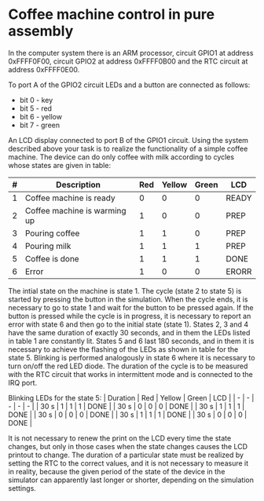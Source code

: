 # Coffee machine control in pure assembly
In the computer system there is an ARM processor,
circuit GPIO1 at address 0xFFFF0F00,
circuit GPIO2 at address 0xFFFF0B00
and the RTC circuit at address 0xFFFF0E00.

To port A of the GPIO2 circuit LEDs and a button are connected as follows:
- bit 0 - key
- bit 5 - red
- bit 6 - yellow
- bit 7 - green

An LCD display connected to port B of the GPIO1 circuit.
Using the system described above your task is to realize the functionality of a simple coffee machine.
The device can do only coffee with milk according to cycles whose states are given in table:

| # | Description                  | Red | Yellow | Green | LCD   |
| - | -                            | -   | -      | -     | -     |
| 1 | Coffee machine is ready      | 0   | 0      | 0     | READY |
| 2 | Coffee machine is warming up | 1   | 0      | 0     | PREP  |
| 3 | Pouring coffee               | 1   | 1      | 0     | PREP  |
| 4 | Pouring milk                 | 1   | 1      | 1     | PREP  |
| 5 | Coffee is done               | 1   | 1      | 1     | DONE  |
| 6 | Error                        | 1   | 0      | 0     | ERORR |

The intial state on the machine is state 1.
The cycle (state 2 to state 5) is started by pressing the button in the simulation.
When the cycle ends, it is necessary to go to state 1 and wait for the button to be pressed again.
If the button is pressed while the cycle is in progress, it is necessary to report an error with state 6 and then go to the initial state (state 1).
States 2, 3 and 4 have the same duration of exactly 30 seconds, and in them the LEDs listed in table 1 are constantly lit.
States 5 and 6 last 180 seconds, and in them it is necessary to achieve the flashing of the LEDs as shown in table for the state 5.
Blinking is performed analogously in state 6 where it is necessary to turn on/off the red LED diode.
The duration of the cycle is to be measured with the RTC circuit that works in intermittent mode and is connected to the IRQ port.

Blinking LEDs for the state 5:
| Duration | Red | Yellow | Green | LCD  |
| -        | -   | -      | -     | -    |
| 30 s     | 1   | 1      | 1     | DONE |
| 30 s     | 0   | 0      | 0     | DONE |
| 30 s     | 1   | 1      | 1     | DONE |
| 30 s     | 0   | 0      | 0     | DONE |
| 30 s     | 1   | 1      | 1     | DONE |
| 30 s     | 0   | 0      | 0     | DONE |

It is not necessary to renew the print on the LCD every time the state changes,
but only in those cases when the state changes causes the LCD printout to change.
The duration of a particular state must be realized by setting the RTC to the correct values, and it is not necessary to measure it in reality, because the given period of the state of the device in the simulator can apparently last longer or shorter, depending on the simulation settings.
